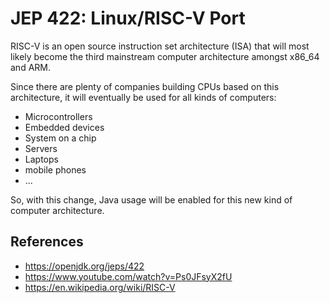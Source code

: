 # JEP 422: Linux/RISC-V Port

RISC-V is an open source instruction set architecture (ISA) that will most likely become the third mainstream computer architecture amongst x86_64 and ARM.

Since there are plenty of companies building CPUs based on this architecture, it will eventually be used for all kinds of computers:

- Microcontrollers
- Embedded devices
- System on a chip
- Servers
- Laptops
- mobile phones
- ...

So, with this change, Java usage will be enabled for this new kind of computer architecture.

## References

- https://openjdk.org/jeps/422
- https://www.youtube.com/watch?v=Ps0JFsyX2fU
- https://en.wikipedia.org/wiki/RISC-V

